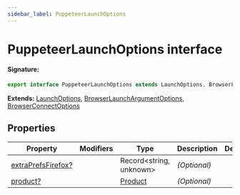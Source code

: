 ```yaml
---
sidebar_label: PuppeteerLaunchOptions
---
```


# PuppeteerLaunchOptions interface

#### Signature:

```typescript
export interface PuppeteerLaunchOptions extends LaunchOptions, BrowserLaunchArgumentOptions, BrowserConnectOptions
```

**Extends:** [LaunchOptions](./puppeteer.launchoptions.md), [BrowserLaunchArgumentOptions](./puppeteer.browserlaunchargumentoptions.md), [BrowserConnectOptions](./puppeteer.browserconnectoptions.md)

## Properties

| Property                                                                      | Modifiers | Type                              | Description       | Default |
| ----------------------------------------------------------------------------- | --------- | --------------------------------- | ----------------- | ------- |
| [extraPrefsFirefox?](./puppeteer.puppeteerlaunchoptions.extraprefsfirefox.md) |           | Record&lt;string, unknown&gt;     | <i>(Optional)</i> |         |
| [product?](./puppeteer.puppeteerlaunchoptions.product.md)                     |           | [Product](./puppeteer.product.md) | <i>(Optional)</i> |         |
